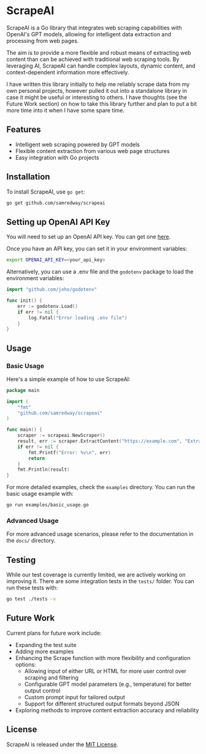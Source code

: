 # ScrapeAI

ScrapeAI is a Go library that integrates web scraping capabilities with OpenAI's GPT models, allowing for intelligent data extraction and processing from web pages.

The aim is to provide a more flexible and robust means of extracting web content than can be achieved with traditional web scraping tools. By leveraging AI, ScrapeAI can handle complex layouts, dynamic content, and context-dependent information more effectively.

I have written this library initially to help me reliably scrape data from my own personal projects, however pulled it out into a standalone library in case it might be useful or interesting to others. I have thoughts (see the Future Work section) on how to take this library further and plan to put a bit more time into it when I have some spare time.

## Features

- Intelligent web scraping powered by GPT models
- Flexible content extraction from various web page structures
- Easy integration with Go projects

## Installation

To install ScrapeAI, use `go get`:

```bash
go get github.com/samredway/scrapeai
```

## Setting up OpenAI API Key

You will need to set up an OpenAI API key. You can get one [here](https://platform.openai.com/account/api-keys).

Once you have an API key, you can set it in your environment variables:

```bash
export OPENAI_API_KEY=<your_api_key>
```

Alternatively, you can use a .env file and the `godotenv` package to load the environment variables:

```go
import "github.com/joho/godotenv"

func init() {
    err := godotenv.Load()
    if err != nil {
        log.Fatal("Error loading .env file")
    }
}
```

## Usage

### Basic Usage

Here's a simple example of how to use ScrapeAI:

```go
package main

import (
    "fmt"
    "github.com/samredway/scrapeai"
)

func main() {
    scraper := scrapeai.NewScraper()
    result, err := scraper.ExtractContent("https://example.com", "Extract the main heading and first paragraph")
    if err != nil {
        fmt.Printf("Error: %v\n", err)
        return
    }
    fmt.Println(result)
}
```

For more detailed examples, check the `examples` directory. You can run the basic usage example with:

```bash
go run examples/basic_usage.go
```

### Advanced Usage

For more advanced usage scenarios, please refer to the documentation in the `docs/` directory.

## Testing

While our test coverage is currently limited, we are actively working on improving it. There are some integration tests in the `tests/` folder. You can run these tests with:

```bash
go test ./tests -v
```

## Future Work

Current plans for future work include:

- Expanding the test suite
- Adding more examples
- Enhancing the Scrape function with more flexibility and configuration options:
    - Allowing input of either URL or HTML for more user control over scraping and filtering
    - Configurable GPT model parameters (e.g., temperature) for better output control
    - Custom prompt input for tailored output
    - Support for different structured output formats beyond JSON
- Exploring methods to improve content extraction accuracy and reliability

## License

ScrapeAI is released under the [MIT License](LICENSE).
